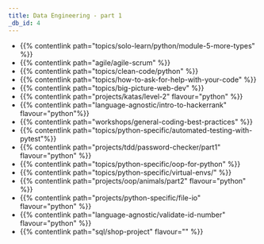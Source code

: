 ```yaml
---
title: Data Engineering - part 1
_db_id: 4
---
```


- {{% contentlink path="topics/solo-learn/python/module-5-more-types" %}}
- {{% contentlink path="agile/agile-scrum" %}}
- {{% contentlink path="topics/clean-code/python" %}}
- {{% contentlink path="topics/how-to-ask-for-help-with-your-code" %}}
- {{% contentlink path="topics/big-picture-web-dev" %}}
- {{% contentlink path="projects/katas/level-2" flavour="python" %}}
- {{% contentlink path="language-agnostic/intro-to-hackerrank" flavour="python"%}}
- {{% contentlink path="workshops/general-coding-best-practices" %}}
- {{% contentlink path="topics/python-specific/automated-testing-with-pytest"%}}
- {{% contentlink path="projects/tdd/password-checker/part1" flavour="python" %}}
- {{% contentlink path="topics/python-specific/oop-for-python" %}}
- {{% contentlink path="topics/python-specific/virtual-envs/" %}}
- {{% contentlink path="projects/oop/animals/part2" flavour="python" %}}
- {{% contentlink path="projects/python-specific/file-io" flavour="python" %}}
- {{% contentlink path="language-agnostic/validate-id-number" flavour="python" %}}
- {{% contentlink path="sql/shop-project" flavour="" %}}
